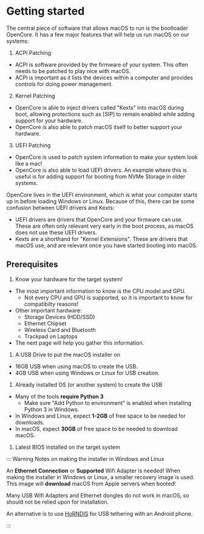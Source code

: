 # Getting started

The central piece of software that allows macOS to run is the bootloader OpenCore.
It has a few major features that will help us run macOS on our systems:

1. ACPI Patching
  * ACPI is software provided by the firmware of your system. This often needs to be patched to play nice with macOS.
  * ACPI is important as it lists the devices within a computer and provides controls for doing power management.
2. Kernel Patching
  * OpenCore is able to inject drivers called "Kexts" into macOS during boot, allowing protections such as [SIP] to remain enabled while adding support for your hardware.
  * OpenCore is also able to patch macOS itself to better support your hardware.
3. UEFI Patching
  * OpenCore is used to patch system information to make your system look like a mac!
  * OpenCore is also able to load UEFI drivers. An example where this is useful is for adding support for booting from NVMe Storage in older systems.

OpenCore lives in the UEFI environment, which is what your computer starts up in before loading Windows or Linux. Because of this, there can be some confusion between UEFI drivers and Kexts:

* UEFI drivers are drivers that OpenCore and your firmware can use. These are often only relevant very early in the boot process, as macOS does not use these UEFI drivers.
* Kexts are a shorthand for "Kernel Extensions". These are drivers that macOS use, and are relevant once you have started booting into macOS.

## Prerequisites

1. Know your hardware for the target system!
  * The most important information to know is the CPU model and GPU.
    * Not every CPU and GPU is supported, so it is important to know for compatibilty reasons!
  * Other important hardware:
    * Storage Devices (HDD/SSD)
    * Ethernet Chipset
    * Wireless Card and Bluetooth
    * Trackpad on Laptops
  * The next page will help you gather this information.
1. A USB Drive to put the macOS installer on
  * 16GB USB when using macOS to create the USB.
  * 4GB USB when using Windows or Linux for USB creation.
1. Already installed OS (or another system) to create the USB
  * Many of the tools **require Python 3**
    * Make sure "Add Python to environment" is enabled when installing Python 3 in Windows.
  * In Windows and Linux, expect **1-2GB** of free space to be needed for downloads.
  * In macOS, expect **30GB** of free space to be needed to download macOS.
1. Latest BIOS installed on the target system

::: Warning Notes on making the installer in Windows and Linux

An **Ethernet Connection** or **Supported** Wifi Adapter is needed!
When making the installer in Windows or Linux, a smaller recovery image is used.
This image will **download** macOS from Apple servers when booted!

Many USB Wifi Adapters and Ethernet dongles do not work in macOS, so should not be relied upon for installation.

An alternative is to use [HoRNDIS](https://joshuawise.com/horndis#available_versions) for USB tethering with an Android phone.

:::
